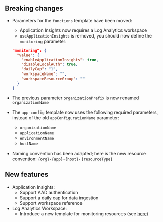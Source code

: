 [//]: # (Format this CHANGELOG.md with these titles:)
[//]: # (Breaking changes)
[//]: # (New features)
[//]: # (Bug fixes)
[//]: # (Minor changes)

## Breaking changes

- Parameters for the `functions` template have been moved:
  - Application Insights now requires a Log Analytics workspace
  - `useApplicationInsights` is removed, you should now define the `monitoring` parameter:

  ```json
  "monitoring": {
    "value": {
      "enableApplicationInsights": true,
      "disableLocalAuth": true,
      "dailyCap": "1",
      "workspaceName": "",
      "workspaceResourceGroup": ""
    }
  }
  ```

- The previous parameter `organizationPrefix` is now renamed `organizationName`
- The `app-config` template now uses the following required parameters, instead of the old `appConfigurationName` parameter:
  - `organizationName`
  - `applicationName`
  - `environmentName`
  - `hostName`
- Naming convention has been adapted; here is the new resource convention: `{org}-{app}-{host}-{resourceType}`

## New features

- Application Insights:
  - Support AAD authentication
  - Support a daily cap for data ingestion
  - Support workspace reference
- Log Analytics Workspace:
  - Introduce a new template for monitoring resources (see [here](monitoring/README.md))
